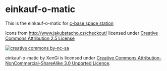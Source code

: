 einkauf-o-matic
===============

This is the einkauf-o-matic for [c-base space station](http://c-base.org/)

Icons from http://www.jakubstacho.cz/checkout/ licensed under [Creative Commons Attribution 2.5 License](http://creativecommons.org/licenses/by/2.5/)

[![creative commons by-nc-sa][by-nc-sa]](http://creativecommons.org/licenses/by-nc-sa/3.0/deed)

einkauf-o-matic by XenGi is licensed under [Creative Commons Attribution-NonCommercial-ShareAlike 3.0 Unported Licence](http://creativecommons.org/licenses/by-nc-sa/3.0/deed).

[by-nc-sa]: http://i.creativecommons.org/l/by-nc-sa/3.0/88x31.png "Creative Commons Licence"
